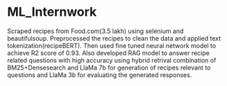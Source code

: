 # ML_Internwork
Scraped recipes from Food.com(3.5 lakh) using selenium and beautifulsoup. Preprocessed the recipes to clean the data and applied text tokenization(recipeBERT). Then used fine tuned neural network model to achieve R2 score of 0.93. Also developed RAG model to answer recipe related questions with high accuracy using hybrid retrival combination of BM25+Densesearch and LlaMa 7b for generation of recipes relevant to questions and LlaMa 3b for evaluating the generated responses.

